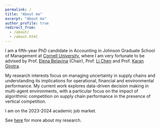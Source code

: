 ```yaml
---
permalink: /
title: "About me"
excerpt: "About me"
author_profile: true
redirect_from:
  - /about/
  - /about.html
---
```


I am a fifth-year PhD candidate in Accounting in Johnson Graduate School of Management at [Cornell University](https://www.johnson.cornell.edu/), where I am very fortunate to be advised by Prof. [Elena Belavina](https://sha.cornell.edu/faculty-research/faculty/eb733/) (Chair), Prof. [Li Chen](https://www.johnson.cornell.edu/faculty-research/faculty/lc785/) and Prof. [Karan Girotra](https://www.johnson.cornell.edu/faculty-research/faculty/kg488/).

My research interests focus on managing uncertainty in supply chains and understanding its implications for operational, financial and environmental performance. My current work explores data-driven decision making in multi-agent environments, with a particular focus on the impact of algorithmic competition on supply chain performance in the presence of vertical competition.

I am on the 2023-2024 academic job market.

See [here](/Research) for more about my research.
